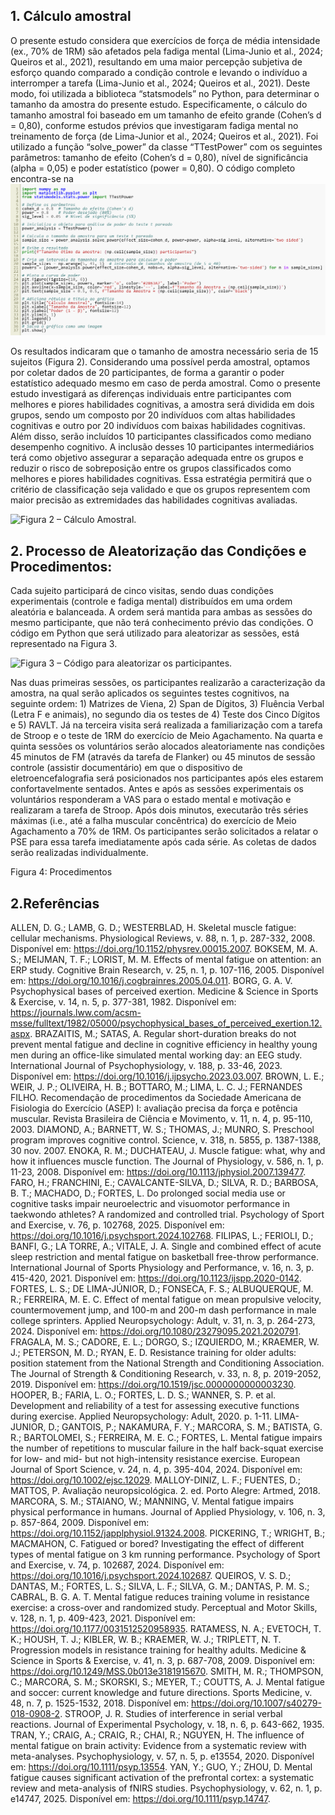 ## 1. Cálculo amostral
O presente estudo considera que exercícios de força de média intensidade (ex., 70% de 1RM) são afetados pela fadiga mental (Lima-Junio et al., 2024; Queiros et al., 2021), resultando em uma maior percepção subjetiva de esforço quando comparado a condição controle e levando o indivíduo a interromper a tarefa (Lima-Junio et al., 2024; Queiros et al., 2021). Deste modo, foi utilizada a biblioteca “statsmodels” no Python, para determinar o tamanho da amostra do presente estudo. Especificamente, o cálculo do tamanho amostral foi baseado em um tamanho de efeito grande (Cohen’s d = 0,80), conforme estudos prévios que investigaram fadiga mental no treinamento de força (de Lima-Junior et al., 2024; Queiros et al., 2021). Foi utilizado a função “solve_power” da classe “TTestPower” com os seguintes parâmetros: tamanho de efeito (Cohen’s d = 0,80), nível de significância (alpha = 0,05) e poder estatístico (power = 0,80). O código completo encontra-se na ![Figura 1 – Código de cálculo amostral](Figuras/codigo_tamanho_da_amostra.png)

 
Os resultados indicaram que o tamanho de amostra necessário seria de 15 sujeitos (Figura 2). Considerando uma possível perda amostral, optamos por coletar dados de 20 participantes, de forma a garantir o poder estatístico adequado mesmo em caso de perda amostral. Como o presente estudo investigará as diferenças individuais entre participantes com melhores e piores habilidades cognitivas, a amostra será dividida em dois grupos, sendo um composto por 20 indivíduos com altas habilidades cognitivas e outro por 20 indivíduos com baixas habilidades cognitivas. Além disso, serão incluídos 10 participantes classificados como mediano desempenho cognitivo. A inclusão desses 10 participantes intermediários terá como objetivo assegurar a separação adequada entre os grupos e reduzir o risco de sobreposição entre os grupos classificados como melhores e piores habilidades cognitivas. Essa estratégia permitirá que o critério de classificação seja validado e que os grupos representem com maior precisão as extremidades das habilidades cognitivas avaliadas.

![Figura 2 – Cálculo Amostral](https://github.com/maiconbhz/fadigamental_forca/Figuras/codigo_tamanho_da_amostra.png).

## 2. Processo de Aleatorização das Condições e Procedimentos:
Cada sujeito participará de cinco visitas, sendo duas condições experimentais (controle e fadiga mental) distribuídos em uma ordem aleatória e balanceada. A ordem será mantida para ambas as sessões do mesmo participante, que não terá conhecimento prévio das condições. O código em Python que será utilizado para aleatorizar as sessões, está representado na Figura 3.

![Figura 3 – Código para aleatorizar os participantes](https://github.com/maiconbhz/fadigamental_forca/Figuras/codigo_tamanho_da_amostra.png).
 
Nas duas primeiras sessões, os participantes realizarão a caracterização da amostra, na qual serão aplicados os seguintes testes cognitivos, na seguinte ordem: 1) Matrizes de Viena, 2) Span de Dígitos, 3) Fluência Verbal (Letra F e animais), no segundo dia os testes de 4) Teste dos Cinco Dígitos e 5) RAVLT. Já na terceira visita será realizada a familiarização com a tarefa de Stroop e o teste de 1RM do exercício de Meio Agachamento.
Na quarta e quinta sessões os voluntários serão alocados aleatoriamente nas condições 45 minutos de FM (através da tarefa de Flanker) ou 45 minutos de sessão controle (assistir documentário) em que o dispositivo de eletroencefalografia será posicionados nos participantes após eles estarem confortavelmente sentados. Antes e após as sessões experimentais os voluntários responderam a VAS para o estado mental e motivação e realizaram a tarefa de Stroop. Após dois minutos, executarão três séries máximas (i.e., até a falha muscular concêntrica) do exercício de Meio Agachamento a 70% de 1RM. Os participantes serão solicitados a relatar o PSE para essa tarefa imediatamente após cada série. As coletas de dados serão realizadas individualmente.
 
Figura 4: Procedimentos

## 2.Referências

ALLEN, D. G.; LAMB, G. D.; WESTERBLAD, H. Skeletal muscle fatigue: cellular mechanisms. Physiological Reviews, v. 88, n. 1, p. 287-332, 2008. Disponível em: https://doi.org/10.1152/physrev.00015.2007.
BOKSEM, M. A. S.; MEIJMAN, T. F.; LORIST, M. M. Effects of mental fatigue on attention: an ERP study. Cognitive Brain Research, v. 25, n. 1, p. 107-116, 2005. Disponível em: https://doi.org/10.1016/j.cogbrainres.2005.04.011.
BORG, G. A. V. Psychophysical bases of perceived exertion. Medicine & Science in Sports & Exercise, v. 14, n. 5, p. 377-381, 1982. Disponível em: https://journals.lww.com/acsm-msse/fulltext/1982/05000/psychophysical_bases_of_perceived_exertion.12.aspx.
BRAZAITIS, M.; SATAS, A. Regular short-duration breaks do not prevent mental fatigue and decline in cognitive efficiency in healthy young men during an office-like simulated mental working day: an EEG study. International Journal of Psychophysiology, v. 188, p. 33-46, 2023. Disponível em: https://doi.org/10.1016/j.ijpsycho.2023.03.007.
BROWN, L. E.; WEIR, J. P.; OLIVEIRA, H. B.; BOTTARO, M.; LIMA, L. C. J.; FERNANDES FILHO. Recomendação de procedimentos da Sociedade Americana de Fisiologia do Exercício (ASEP) I: avaliação precisa da força e potência muscular. Revista Brasileira de Ciência e Movimento, v. 11, n. 4, p. 95-110, 2003.
DIAMOND, A.; BARNETT, W. S.; THOMAS, J.; MUNRO, S. Preschool program improves cognitive control. Science, v. 318, n. 5855, p. 1387-1388, 30 nov. 2007.
ENOKA, R. M.; DUCHATEAU, J. Muscle fatigue: what, why and how it influences muscle function. The Journal of Physiology, v. 586, n. 1, p. 11-23, 2008. Disponível em: https://doi.org/10.1113/jphysiol.2007.139477.
FARO, H.; FRANCHINI, E.; CAVALCANTE-SILVA, D.; SILVA, R. D.; BARBOSA, B. T.; MACHADO, D.; FORTES, L. Do prolonged social media use or cognitive tasks impair neuroelectric and visuomotor performance in taekwondo athletes? A randomized and controlled trial. Psychology of Sport and Exercise, v. 76, p. 102768, 2025. Disponível em: https://doi.org/10.1016/j.psychsport.2024.102768.
FILIPAS, L.; FERIOLI, D.; BANFI, G.; LA TORRE, A.; VITALE, J. A. Single and combined effect of acute sleep restriction and mental fatigue on basketball free-throw performance. International Journal of Sports Physiology and Performance, v. 16, n. 3, p. 415-420, 2021. Disponível em: https://doi.org/10.1123/ijspp.2020-0142.
FORTES, L. S.; DE LIMA-JÚNIOR, D.; FONSECA, F. S.; ALBUQUERQUE, M. R.; FERREIRA, M. E. C. Effect of mental fatigue on mean propulsive velocity, countermovement jump, and 100-m and 200-m dash performance in male college sprinters. Applied Neuropsychology: Adult, v. 31, n. 3, p. 264-273, 2024. Disponível em: https://doi.org/10.1080/23279095.2021.2020791.
FRAGALA, M. S.; CADORE, E. L.; DORGO, S.; IZQUIERDO, M.; KRAEMER, W. J.; PETERSON, M. D.; RYAN, E. D. Resistance training for older adults: position statement from the National Strength and Conditioning Association. The Journal of Strength & Conditioning Research, v. 33, n. 8, p. 2019-2052, 2019. Disponível em: https://doi.org/10.1519/jsc.0000000000003230.
HOOPER, B.; FARIA, L. O.; FORTES, L. D. S.; WANNER, S. P. et al. Development and reliability of a test for assessing executive functions during exercise. Applied Neuropsychology: Adult, 2020. p. 1-11.
LIMA-JUNIOR, D.; GANTOIS, P.; NAKAMURA, F. Y.; MARCORA, S. M.; BATISTA, G. R.; BARTOLOMEI, S.; FERREIRA, M. E. C.; FORTES, L. Mental fatigue impairs the number of repetitions to muscular failure in the half back-squat exercise for low- and mid- but not high-intensity resistance exercise. European Journal of Sport Science, v. 24, n. 4, p. 395-404, 2024. Disponível em: https://doi.org/10.1002/ejsc.12029.
MALLOY-DINIZ, L. F.; FUENTES, D.; MATTOS, P. Avaliação neuropsicológica. 2. ed. Porto Alegre: Artmed, 2018. 
MARCORA, S. M.; STAIANO, W.; MANNING, V. Mental fatigue impairs physical performance in humans. Journal of Applied Physiology, v. 106, n. 3, p. 857-864, 2009. Disponível em: https://doi.org/10.1152/japplphysiol.91324.2008.
PICKERING, T.; WRIGHT, B.; MACMAHON, C. Fatigued or bored? Investigating the effect of different types of mental fatigue on 3 km running performance. Psychology of Sport and Exercise, v. 74, p. 102687, 2024. Disponível em: https://doi.org/10.1016/j.psychsport.2024.102687.
QUEIROS, V. S. D.; DANTAS, M.; FORTES, L. S.; SILVA, L. F.; SILVA, G. M.; DANTAS, P. M. S.; CABRAL, B. G. A. T. Mental fatigue reduces training volume in resistance exercise: a cross-over and randomized study. Perceptual and Motor Skills, v. 128, n. 1, p. 409-423, 2021. Disponível em: https://doi.org/10.1177/0031512520958935.
RATAMESS, N. A.; EVETOCH, T. K.; HOUSH, T. J.; KIBLER, W. B.; KRAEMER, W. J.; TRIPLETT, N. T. Progression models in resistance training for healthy adults. Medicine & Science in Sports & Exercise, v. 41, n. 3, p. 687-708, 2009. Disponível em: https://doi.org/10.1249/MSS.0b013e3181915670.
SMITH, M. R.; THOMPSON, C.; MARCORA, S. M.; SKORSKI, S.; MEYER, T.; COUTTS, A. J. Mental fatigue and soccer: current knowledge and future directions. Sports Medicine, v. 48, n. 7, p. 1525-1532, 2018. Disponível em: https://doi.org/10.1007/s40279-018-0908-2.
STROOP, J. R. Studies of interference in serial verbal reactions. Journal of Experimental Psychology, v. 18, n. 6, p. 643-662, 1935.
TRAN, Y.; CRAIG, A.; CRAIG, R.; CHAI, R.; NGUYEN, H. The influence of mental fatigue on brain activity: Evidence from a systematic review with meta-analyses. Psychophysiology, v. 57, n. 5, p. e13554, 2020. Disponível em: https://doi.org/10.1111/psyp.13554.
YAN, Y.; GUO, Y.; ZHOU, D. Mental fatigue causes significant activation of the prefrontal cortex: a systematic review and meta-analysis of fNIRS studies. Psychophysiology, v. 62, n. 1, p. e14747, 2025. Disponível em: https://doi.org/10.1111/psyp.14747.
